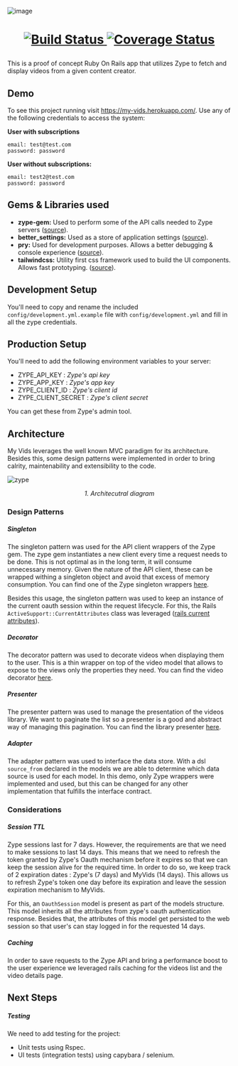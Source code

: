 ![image](https://user-images.githubusercontent.com/3678598/97705026-24360700-1a92-11eb-9062-a47497b1e427.png)

<h1 align="center">
  <p align="center">
    <a href="https://travis-ci.org/ElMassimo/better_settings">
      <img alt="Build Status" src="https://travis-ci.org/ElMassimo/better_settings.svg"/>
    </a>
    <a href='https://coveralls.io/github/mochetts/my-vids?branch=master'>
      <img src='https://coveralls.io/repos/github/mochetts/my-vids/badge.svg?branch=master' alt='Coverage Status' />
    </a>
  </p>
</h1>


This is a proof of concept Ruby On Rails app that utilizes Zype to fetch and display videos from a given content creator.

## Demo

To see this project running visit https://my-vids.herokuapp.com/. Use any of the following credentials to access the system:

**User with subscriptions**
```
email: test@test.com
password: password
```

**User without subscriptions:**
```
email: test2@test.com
password: password
```

## Gems & Libraries used

- **zype-gem:** Used to perform some of the API calls needed to Zype servers ([source](https://github.com/zype/zype-gem)).
- **better_settings:** Used as a store of application settings ([source](https://github.com/ElMassimo/better_settings)).
- **pry:** Used for development purposes. Allows a better debugging & console experience ([source](https://github.com/pry/pry)).
- **tailwindcss:** Utility first css framework used to build the UI components. Allows fast prototyping. ([source](https://github.com/tailwindlabs/tailwindcss)).

## Development Setup

You'll need to copy and rename the included `config/development.yml.example` file with `config/development.yml` and fill in all the zype credentials.

## Production Setup

You'll need to add the following environment variables to your server:
- ZYPE_API_KEY : _Zype's api key_
- ZYPE_APP_KEY : _Zype's app key_
- ZYPE_CLIENT_ID : _Zype's client id_
- ZYPE_CLIENT_SECRET : _Zype's client secret_

You can get these from Zype's admin tool.

## Architecture

My Vids leverages the well known MVC paradigm for its architecture. Besides this, some design patterns were implemented in order to bring calrity, maintenability and extensibility to the code.

![zype](https://user-images.githubusercontent.com/3678598/97733275-68d39980-1ab6-11eb-83df-70928530ee93.png)
_<p align="center">1. Architecutral diagram</p>_

### Design Patterns

##### Singleton
The singleton pattern was used for the API client wrappers of the Zype gem. The zype gem instantiates a new client every time a request needs to be done. This is not optimal as in the long term, it will consume unnecessary memory. Given the nature of the API client, these can be wrapped withing a singleton object and avoid that excess of memory consumption.
You can find one of the Zype singleton wrappers [here](https://github.com/mochetts/my-vids/blob/master/app/services/my/videos.rb).

Besides this usage, the singleton pattern was used to keep an instance of the current oauth session within the request lifecycle. For this, the Rails `ActiveSupport::CurrentAttributes` class was leveraged ([rails current attributes](https://api.rubyonrails.org/classes/ActiveSupport/CurrentAttributes.html)).

##### Decorator
The decorator pattern was used to decorate videos when displaying them to the user. This is a thin wrapper on top of the video model that allows to expose to the views only the properties they need. You can find the video decorator [here](https://github.com/mochetts/my-vids/blob/master/app/decorators/video_decorator.rb).

##### Presenter
The presenter pattern was used to manage the presentation of the videos library. We want to paginate the list so a presenter is a good and abstract way of managing this pagination. You can find the library presenter [here](https://github.com/mochetts/my-vids/blob/master/app/presenters/library_presenter.rb).

##### Adapter
The adapter pattern was used to interface the data store. With a dsl `source_from` declared in the models we are able to determine which data source is used for each model. In this demo, only Zype wrappers were implemented and used, but this can be changed for any other implementation that fulfills the interface contract.

### Considerations

##### Session TTL
Zype sessions last for 7 days. However, the requirements are that we need to make sessions to last 14 days. This means that we need to refresh the token granted by Zype's Oauth mechanism before it expires so that we can keep the session alive for the required time. In order to do so, we keep track of 2 expiration dates
: Zype's (7 days) and MyVids (14 days). This allows us to refresh Zype's token one day before its expiration and leave the session expiration mechanism to MyVids.

For this, an `OauthSession` model is present as part of the models structure. This model inherits all the attributes from zype's oauth authentication response. Besides that, the attributes of this model get persisted to the web session so that user's can stay logged in for the requested 14 days.

##### Caching
In order to save requests to the Zype API and bring a performance boost to the user experience we leveraged rails caching for the videos list and the video details page.

## Next Steps

##### Testing
We need to add testing for the project:
- Unit tests using Rspec.
- UI tests (integration tests) using capybara / selenium.
